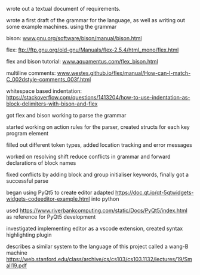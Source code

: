 wrote out a textual document of requirements.

wrote a first draft of the grammar for the language, as well as writing out some example machines. using the grammar

bison:
    www.gnu.org/software/bison/manual/bison.html

flex:
    ftp://ftp.gnu.org/old-gnu/Manuals/flex-2.5.4/html_mono/flex.html

flex and bison tutorial:
    www.aquamentus.com/flex_bison.html

multiline comments:
    www.westes.github.io/flex/manual/How-can-I-match-C_002dstyle-comments_003f.html

whitespace based indentation:
    https://stackoverflow.com/questions/1413204/how-to-use-indentation-as-block-delimiters-with-bison-and-flex

got flex and bison working to parse the grammar

started working on action rules for the parser, created structs for each key program element

filled out different token types, added location tracking and error messages

worked on resolving shift reduce conflicts in grammar and forward declarations of block names

fixed conflicts by adding block and group initialiser keywords, finally got a successful parse

began using PyQt5 to create editor
adapted https://doc.qt.io/qt-5qtwidgets-widgets-codeeditor-example.html into python

used https://www.riverbankcomputing.com/static/Docs/PyQt5/index.html as reference for PyQt5 development

investigated implementing editor as a vscode extension, created syntax highlighting plugin

describes a similar system to the language of this project called a wang-B machine
    https://web.stanford.edu/class/archive/cs/cs103/cs103.1132/lectures/19/Small19.pdf
